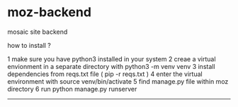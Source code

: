 # moz-backend
mosaic site backend

how to install ?

1 make sure you have python3 installed in your system
2 creae a virtual envionment in a separate directory with python3 -m venv venv
3 install dependencies from reqs.txt file ( pip -r reqs.txt )
4 enter the virtual environment with source venv/bin/activate
5 find manage.py file within moz directory
6 run python manage.py runserver

---
